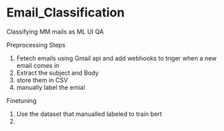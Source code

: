 # Email_Classification
Classifying MM mails as ML UI QA



Preprocessing Steps 
1. Fetech emails using Gmail api  and add webhooks to triger when a new email comes in 
2. Extract the subject and Body 
3. store them in CSV 
4. manually label the emial 

Finetuning

1. Use the dataset that manualled labeled to train bert 
2. 
